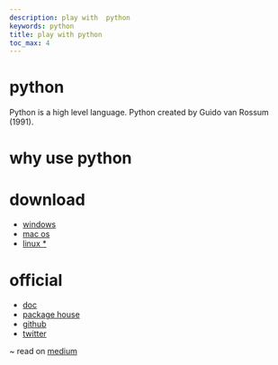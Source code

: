 ```yaml
---
description: play with  python
keywords: python
title: play with python
toc_max: 4
---
```


# python
Python is a high level language. Python created by Guido van Rossum (1991).

# why use python


# download

* [windows](https://www.python.org/downloads/windows/)
* [mac os](https://www.python.org/downloads/mac-osx/)
* [linux *](http://docs.python-guide.org/en/latest/starting/install3/linux/)

# official

* [doc](https://docs.python.org/3/tutorial/)
* [package house](https://pypi.org/)
* [github](https://github.com/python/cpython)
* [twitter](https://twitter.com/ThePSF)

~ read on [medium](https://medium.com/code4mk-org/history-of-python-play-with-python-980b47ef4505)
